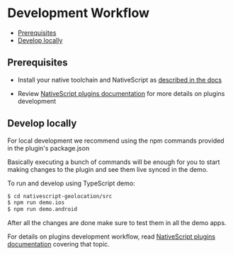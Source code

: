 # Development Workflow

<!-- TOC depthFrom:2 -->

- [Prerequisites](#prerequisites)
- [Develop locally](#develop-locally)

<!-- /TOC -->


## Prerequisites

* Install your native toolchain and NativeScript as [described in the docs](https://docs.nativescript.org/start/quick-setup)

* Review [NativeScript plugins documentation](https://docs.nativescript.org/plugins/plugins) for more details on plugins development


## Develop locally

For local development we recommend using the npm commands provided in the plugin's package.json

Basically executing a bunch of commands will be enough for you to start making changes to the plugin and see them live synced in the demo.

To run and develop using TypeScript demo:
```bash
$ cd nativescript-geolocation/src
$ npm run demo.ios
$ npm run demo.android
```

After all the changes are done make sure to test them in all the demo apps.

For details on plugins development workflow, read [NativeScript plugins documentation](https://docs.nativescript.org/plugins/building-plugins#step-2-set-up-a-development-workflow) covering that topic.